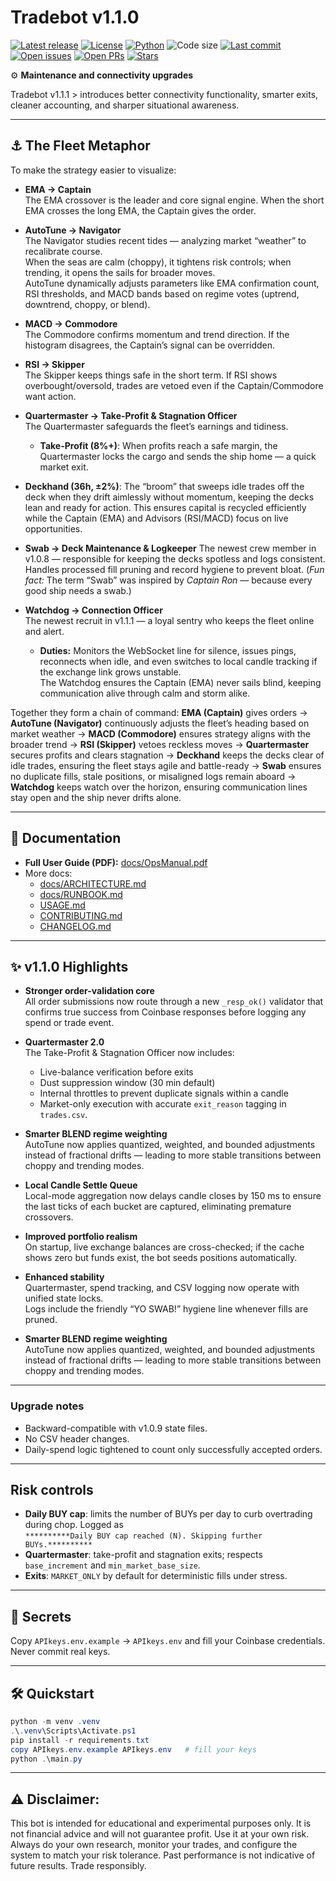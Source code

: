 # Tradebot v1.1.0

[![Latest release](https://img.shields.io/github/v/release/Madmartigan1/tradebot?sort=semver)](https://github.com/Madmartigan1/tradebot/releases)
[![License](https://img.shields.io/github/license/Madmartigan1/tradebot)](LICENSE)
[![Python](https://img.shields.io/badge/python-3.13%2B-blue)](requirements.txt)
![Code size](https://img.shields.io/github/languages/code-size/Madmartigan1/tradebot)
[![Last commit](https://img.shields.io/github/last-commit/Madmartigan1/tradebot)](https://github.com/Madmartigan1/tradebot/commits/main)
[![Open issues](https://img.shields.io/github/issues/Madmartigan1/tradebot)](https://github.com/Madmartigan1/tradebot/issues)
[![Open PRs](https://img.shields.io/github/issues-pr/Madmartigan1/tradebot)](https://github.com/Madmartigan1/tradebot/pulls)
[![Stars](https://img.shields.io/github/stars/Madmartigan1/tradebot?style=social)](https://github.com/Madmartigan1/tradebot/stargazers)

⚙️ **Maintenance and connectivity upgrades**

Tradebot v1.1.1 > introduces better connectivity functionality, smarter exits, cleaner accounting, and sharper situational awareness.

---

## ⚓ The Fleet Metaphor
To make the strategy easier to visualize:

- **EMA → Captain**  
  The EMA crossover is the leader and core signal engine. When the short EMA crosses the long EMA, the Captain gives the order.

- **AutoTune → Navigator**  
  The Navigator studies recent tides — analyzing market “weather” to recalibrate course.  
  When the seas are calm (choppy), it tightens risk controls; when trending, it opens the sails for broader moves.  
  AutoTune dynamically adjusts parameters like EMA confirmation count, RSI thresholds, and MACD bands based on regime votes (uptrend, downtrend, choppy, or blend).

- **MACD → Commodore**  
  The Commodore confirms momentum and trend direction. If the histogram disagrees, the Captain’s signal can be overridden.

- **RSI → Skipper**  
  The Skipper keeps things safe in the short term. If RSI shows overbought/oversold, trades are vetoed even if the Captain/Commodore want action.
  
- **Quartermaster → Take-Profit & Stagnation Officer**  
  The Quartermaster safeguards the fleet’s earnings and tidiness.  
  - **Take-Profit (8%+)**: When profits reach a safe margin, the Quartermaster locks the cargo and sends the ship home — a quick market exit.  

- **Deckhand (36h, ±2%)**: The “broom” that sweeps idle trades off the deck when they drift aimlessly without momentum, keeping the decks lean and ready for action.
  This ensures capital is recycled efficiently while the Captain (EMA) and Advisors (RSI/MACD) focus on live opportunities.

- **Swab → Deck Maintenance & Logkeeper** The newest crew member in v1.0.8 — responsible for keeping the decks spotless and logs consistent. Handles processed fill pruning and record hygiene to prevent bloat.
(*Fun fact:* The term “Swab” was inspired by *Captain Ron* — because every good ship needs a swab.)

- **Watchdog → Connection Officer**  
  The newest recruit in v1.1.1 — a loyal sentry who keeps the fleet online and alert.  
  - **Duties:** Monitors the WebSocket line for silence, issues pings, reconnects when idle, and even switches to local candle tracking if the exchange link grows unstable.    
  The Watchdog ensures the Captain (EMA) never sails blind, keeping communication alive through calm and storm alike.


Together they form a chain of command:
**EMA (Captain)** gives orders -> **AutoTune (Navigator)** continuously adjusts the fleet’s heading based on market weather -> **MACD (Commodore)** ensures strategy aligns with the broader trend -> **RSI (Skipper)** vetoes reckless moves -> **Quartermaster** secures profits and clears stagnation -> **Deckhand** keeps the decks clear of idle trades, ensuring the fleet stays agile and battle-ready -> **Swab** ensures no duplicate fills, stale positions, or misaligned logs remain aboard -> **Watchdog** keeps watch over the horizon, ensuring communication lines stay open and the ship never drifts alone. 

---

## 📖 Documentation
- **Full User Guide (PDF):** [docs/OpsManual.pdf](docs/OpsManual.pdf)
- More docs:
  - [docs/ARCHITECTURE.md](docs/ARCHITECTURE.md)
  - [docs/RUNBOOK.md](docs/RUNBOOK.md)
  - [USAGE.md](USAGE.md)
  - [CONTRIBUTING.md](CONTRIBUTING.md)
  - [CHANGELOG.md](CHANGELOG.md)

---

## ✨ v1.1.0 Highlights

- **Stronger order-validation core**  
  All order submissions now route through a new `_resp_ok()` validator that confirms true success from Coinbase responses before logging any spend or trade event.

- **Quartermaster 2.0**  
  The Take-Profit & Stagnation Officer now includes:
  - Live-balance verification before exits  
  - Dust suppression window (30 min default)  
  - Internal throttles to prevent duplicate signals within a candle  
  - Market-only execution with accurate `exit_reason` tagging in `trades.csv`.
  
- **Smarter BLEND regime weighting**  
  AutoTune now applies quantized, weighted, and bounded adjustments instead of fractional drifts — leading to more stable transitions between choppy and trending modes.

- **Local Candle Settle Queue**  
  Local-mode aggregation now delays candle closes by 150 ms to ensure the last ticks of each bucket are captured, eliminating premature crossovers.

- **Improved portfolio realism**  
  On startup, live exchange balances are cross-checked; if the cache shows zero but funds exist, the bot seeds positions automatically.

- **Enhanced stability**  
  Quartermaster, spend tracking, and CSV logging now operate with unified state locks.  
  Logs include the friendly “YO SWAB!” hygiene line whenever fills are pruned.
  
- **Smarter BLEND regime weighting**  
  AutoTune now applies quantized, weighted, and bounded adjustments instead of fractional drifts — leading to more stable transitions between choppy and trending modes.

---

### Upgrade notes
- Backward-compatible with v1.0.9 state files.  
- No CSV header changes.  
- Daily-spend logic tightened to count only successfully accepted orders.

---

## Risk controls

- **Daily BUY cap**: limits the number of BUYs per day to curb overtrading during chop. Logged as  
  `**********Daily BUY cap reached (N). Skipping further BUYs.**********`
- **Quartermaster**: take-profit and stagnation exits; respects `base_increment` and `min_market_base_size`.
- **Exits**: `MARKET_ONLY` by default for deterministic fills under stress.

---

## 🔐 Secrets
Copy `APIkeys.env.example` -> `APIkeys.env` and fill your Coinbase credentials.  
Never commit real keys.

---

## 🛠️ Quickstart
```powershell
python -m venv .venv
.\.venv\Scripts\Activate.ps1
pip install -r requirements.txt
copy APIkeys.env.example APIkeys.env   # fill your keys
python .\main.py
```

---

## ⚠️ Disclaimer:
This bot is intended for educational and experimental purposes only. It is not financial advice and will not guarantee profit. Use it at your own risk.
Always do your own research, monitor your trades, and configure the system to match your risk tolerance.
Past performance is not indicative of future results. Trade responsibly.
